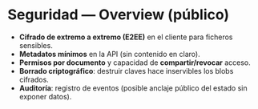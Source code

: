 # Seguridad — Overview (público)

- **Cifrado de extremo a extremo (E2EE)** en el cliente para ficheros sensibles.
- **Metadatos mínimos** en la API (sin contenido en claro).
- **Permisos por documento** y capacidad de **compartir/revocar** acceso.
- **Borrado criptográfico**: destruir claves hace inservibles los blobs cifrados.
- **Auditoría**: registro de eventos (posible anclaje público del estado sin exponer datos).
